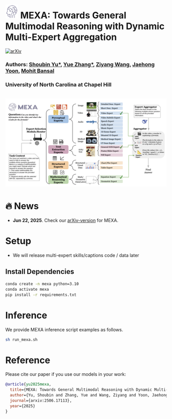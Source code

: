 

# <img src="assets/logo_mexa.png" alt="Image description" class="title-icon" style="width: 40px; height: auto;"> MEXA: Towards General Multimodal Reasoning with Dynamic Multi-Expert Aggregation
 [![arXiv](https://img.shields.io/badge/arXiv-2402.05889-b31b1b.svg)](https://arxiv.org/abs/2506.17113)


### Authors: [Shoubin Yu*](https://yui010206.github.io/), [Yue Zhang*](https://zhangyuejoslin.github.io/), [Ziyang Wang](https://ziyangw2000.github.io/), [Jaehong Yoon](https://jaehong31.github.io/), [Mohit Bansal](https://www.cs.unc.edu/~mbansal/)
### University of North Carolina at Chapel Hill


<br>
<img src="./assets/method.png" alt="teaser image" width="1000"/>

# 🔥 News
- **Jun 22, 2025**. Check our [arXiv-version](https://www.arxiv.org/abs/2506.17113) for MEXA.



# Setup

- We will release multi-expert skills/captions code / data later

## Install Dependencies


```bash
conda create -n mexa python=3.10
conda activate mexa
pip install -r requirements.txt
```


# Inference
We provide MEXA inference script examples as follows.

```bash
sh run_mexa.sh
```


# Reference
Please cite our paper if you use our models in your work:

```bibtex
@article{yu2025mexa,
  title={MEXA: Towards General Multimodal Reasoning with Dynamic Multi-Expert Aggregation},
  author={Yu, Shoubin and Zhang, Yue and Wang, Ziyang and Yoon, Jaehong and Bansal, Mohit},
  journal={arxiv:2506.17113},
  year={2025}
}
